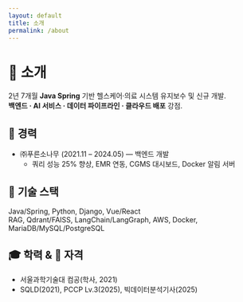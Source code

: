 ```yaml
---
layout: default
title: 소개
permalink: /about
---
```


# 🙋 소개
2년 7개월 **Java Spring** 기반 헬스케어·의료 시스템 유지보수 및 신규 개발.  
**백엔드 · AI 서비스 · 데이터 파이프라인 · 클라우드 배포** 강점.

## 🏢 경력
- ㈜푸른소나무 (2021.11 – 2024.05) — 백엔드 개발  
  - 쿼리 성능 25% 향상, EMR 연동, CGMS 대시보드, Docker 알림 서버

## 🧠 기술 스택
Java/Spring, Python, Django, Vue/React  
RAG, Qdrant/FAISS, LangChain/LangGraph, AWS, Docker, MariaDB/MySQL/PostgreSQL

## 🎓 학력 & 📜 자격
- 서울과학기술대 컴공(학사, 2021)  
- SQLD(2021), PCCP Lv.3(2025), 빅데이터분석기사(2025)
